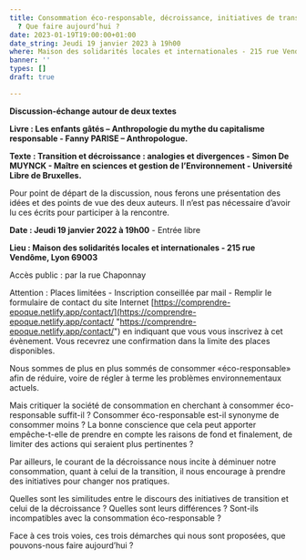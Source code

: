 ```yaml
---
title: Consommation éco-responsable, décroissance, initiatives de transition écologique
  ? Que faire aujourd’hui ?
date: 2023-01-19T19:00:00+01:00
date_string: Jeudi 19 janvier 2023 à 19h00
where: Maison des solidarités locales et internationales - 215 rue Vendôme, Lyon 6900
banner: ''
types: []
draft: true

---
```

**Discussion-échange autour de deux textes**

**Livre : Les enfants gâtés – Anthropologie du mythe du capitalisme responsable - Fanny PARISE – Anthropologue.**

**Texte : Transition et décroissance : analogies et divergences - Simon De MUYNCK - Maître en sciences et gestion de l’Environnement - Université Libre de Bruxelles.**

Pour point de départ de la discussion, nous ferons une présentation des idées et des points de vue des deux auteurs. Il n’est pas nécessaire d’avoir lu ces écrits pour participer à la rencontre.

**Date : Jeudi 19 janvier 2022 à 19h00** - Entrée libre

**Lieu : Maison des solidarités locales et internationales - 215 rue Vendôme, Lyon 69003**

Accès public : par la rue Chaponnay

Attention : Places limitées - Inscription conseillée par mail - Remplir le formulaire de contact du site Internet [https://comprendre-epoque.netlify.app/contact/](https://comprendre-epoque.netlify.app/contact/ "https://comprendre-epoque.netlify.app/contact/") en indiquant que vous vous inscrivez à cet évènement. Vous recevrez une confirmation dans la limite des places disponibles.

Nous sommes de plus en plus sommés de consommer «éco-responsable» afin de réduire, voire de régler à terme les problèmes environnementaux actuels.

Mais critiquer la société de consommation en cherchant à consommer éco-responsable suffit-il ? Consommer éco-responsable est-il synonyme de consommer moins ? La bonne conscience que cela peut apporter empêche-t-elle de prendre en compte les raisons de fond et finalement, de limiter des actions qui seraient plus pertinentes ?

Par ailleurs, le courant de la décroissance nous incite à déminuer notre consommation, quant à celui de la transition, il nous encourage à prendre des initiatives pour changer nos pratiques.

Quelles sont les similitudes entre le discours des initiatives de transition et celui de la décroissance ? Quelles sont leurs différences ? Sont-ils incompatibles avec la consommation éco-responsable ?

Face à ces trois voies, ces trois démarches qui nous sont proposées, que pouvons-nous faire aujourd’hui ?